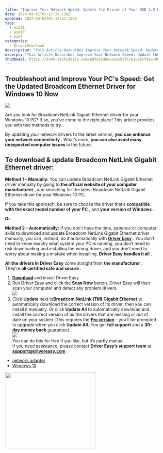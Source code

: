 ```yaml
---
title: "Improve Your Network Speed: Update the Driver of Your USB 3.0 Based Gigabit Ethernet Adapter on Windows Systems"
date: 2024-09-01T07:17:27.136Z
updated: 2024-09-02T07:17:27.136Z
tags:
  - win11
  - win10
  - win7
categories:
  - DriverDownload
description: "This Article Describes Improve Your Network Speed: Update the Driver of Your USB 3.0 Based Gigabit Ethernet Adapter on Windows Systems"
excerpt: "This Article Describes Improve Your Network Speed: Update the Driver of Your USB 3.0 Based Gigabit Ethernet Adapter on Windows Systems"
thumbnail: https://thmb.techidaily.com/e9f6abd8662955b9fc76151bcfa96786be75ef68a255d5c3126b3ad30bf05b53.jpg
---
```


## Troubleshoot and Improve Your PC's Speed: Get the Updated Broadcom Ethernet Driver for Windows 10 Now

![](https://images.drivereasy.com/wp-content/uploads/2018/12/snap000007.png)

 Are you look for Broadcom NetLink Gigabit Ethernet driver for your Windows 10 PC?  If so, you’ve come to the right place! This article provides you with two methods to try.

 By updating your network drivers to the latest version, **you**  **can**  **enhance your network connectivity** . What’s more, **you can also avoid many unexpected computer issues**   in the future.

## **To download & update Broadcom NetLink Gigabit Ethernet driver:**

**Method 1 – Manually:**  You can update Broadcom NetLink Gigabit Ethernet driver manually by going to **the official website of your computer manufacturer** , and searching for the latest Broadcom NetLink Gigabit Ethernet driver for your Windows 10 PC.

 If you take this approach, be sure to choose the driver that’s **compatible with the exact model number of your PC** , and **your version of Windows** .

**Or**

**Method 2 – Automatically:**   If you don’t have the time, patience or computer skills to download and update Broadcom NetLink Gigabit Ethernet driver manually, you can, instead, do it automatically with **[Driver Easy](https://tools.techidaily.com/drivereasy/download/)**  .  You don’t need to know exactly what system your PC is running, you don’t need to risk downloading and installing the wrong driver, and you don’t need to worry about making a mistake when installing. **Driver Easy handles it all** .

**All the drivers in Driver Easy** come straight from **the manufacturer** . They‘re **all certified safe and secure** .

1. **[Download](https://tools.techidaily.com/drivereasy/download/)**  and install Driver Easy.
2. Run Driver Easy and click the **Scan Now**  button. Driver Easy will then scan your computer and detect any problem drivers.  
![](https://images.drivereasy.com/wp-content/uploads/2018/12/snap000001.png)
3. Click **Update**  next to**Broadcom NetLink (TM) Gigabit Ethernet** to automatically download the correct version of its driver, then you can install it manually. Or click **Update All**  to automatically download and install the correct version of _all_  the drivers that are missing or out of date on your system (This requires the **[Pro version](https://tools.techidaily.com/drivereasy/download/)**  – you’ll be prompted to upgrade when you click **Update All.** You get **full support**  and a **30-day money back**  guarantee).  
![](https://images.drivereasy.com/wp-content/uploads/2018/12/snap000005.png)  
 You can do this for free if you like, but it’s partly manual.  
 If you need assistance, please contact **Driver Easy’s support team** at [**support@drivereasy.com**](https://tools.techidaily.com/drivereasy/download/) .

* [network adapter](https://tools.techidaily.com/drivereasy/download/)
* [Windows 10](https://tools.techidaily.com/drivereasy/download/)

<ins class="adsbygoogle"
     style="display:block"
     data-ad-format="autorelaxed"
     data-ad-client="ca-pub-7571918770474297"
     data-ad-slot="1223367746"></ins>



<ins class="adsbygoogle"
     style="display:block"
     data-ad-client="ca-pub-7571918770474297"
     data-ad-slot="8358498916"
     data-ad-format="auto"
     data-full-width-responsive="true"></ins>



<!-- affiliate ads begin -->
<a href="https://printrendy.pxf.io/c/5597632/1453719/17020" target="_top" id="1453719"><img src="//a.impactradius-go.com/display-ad/17020-1453719" border="0" alt="" width="300" height="250"/></a><img height="0" width="0" src="https://imp.pxf.io/i/5597632/1453719/17020" style="position:absolute;visibility:hidden;" border="0" />
<!-- affiliate ads end -->